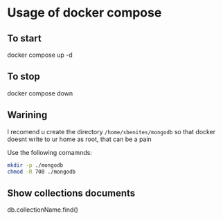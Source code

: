 # Usage of docker compose

## To start

docker compose up -d

## To stop

docker compose down

## Warining

I recomend u create the directory `/home/sbenites/mongodb` so that docker doesnt write to ur home as root, that can be a pain

Use the following comamnds:

```bash
mkdir -p ./mongodb
chmod -R 700 ./mongodb 
```


## Show collections documents

db.collectionName.find()
